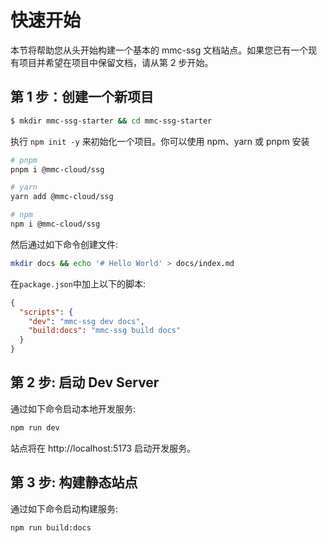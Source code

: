 # 快速开始

本节将帮助您从头开始构建一个基本的 mmc-ssg 文档站点。如果您已有一个现有项目并希望在项目中保留文档，请从第 2 步开始。

## 第 1 步：创建一个新项目

```sh
$ mkdir mmc-ssg-starter && cd mmc-ssg-starter
```

执行 `npm init -y` 来初始化一个项目。你可以使用 npm、yarn 或 pnpm 安装


```sh
# pnpm 
pnpm i @mmc-cloud/ssg
```

```sh
# yarn
yarn add @mmc-cloud/ssg
```

```sh
# npm
npm i @mmc-cloud/ssg
```

然后通过如下命令创建文件:

```bash
mkdir docs && echo '# Hello World' > docs/index.md
```


在`package.json`中加上以下的脚本:

```json
{
  "scripts": {
    "dev": "mmc-ssg dev docs",
    "build:docs": "mmc-ssg build docs"
  }
}
```

## 第 2 步: 启动 Dev Server

通过如下命令启动本地开发服务:

```sh
npm run dev
```

站点将在 http://localhost:5173 启动开发服务。

## 第 3 步: 构建静态站点
通过如下命令启动构建服务:

```sh
npm run build:docs
```